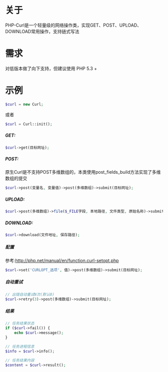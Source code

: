 # 关于
PHP-Curl是一个轻量级的网络操作类，实现GET、POST、UPLOAD、DOWNLOAD常用操作，支持链式写法


# 需求
对低版本做了向下支持，但建议使用 PHP 5.3 +


# 示例
```php
$curl = new Curl;
```
或者
```php
$curl = Curl::init();
```


##### GET:
```php
$curl->get(目标网址);
```


##### POST:
原生Curl是不支持POST多维数组的，本类使用post_fields_build方法实现了多维数组的提交
```php
$curl->post(变量名, 变量值)->post(多维数组)->submit(目标网址);
```


##### UPLOAD:
```php
$curl->post(多维数组)->file($_FILE字段, 本地路径, 文件类型, 原始名称)->submit(目标网址);
```


##### DOWNLOAD:
```php
$curl->download(文件地址, 保存路径);
```


##### 配置
参考:http://php.net/manual/en/function.curl-setopt.php

```php
$curl->set('CURLOPT_选项', 值)->post(多维数组)->submit(目标网址);
```

##### 自动重试
```php
// 出错自动重试N次(默认0)
$curl->retry(3)->post(多维数组)->submit(目标网址);
```

##### 结果
```php
// 任务结果状态
if ($curl->fail()) {
    echo $curl->message();
}

// 任务进程信息
$info = $curl->info();

// 任务结果内容
$content = $curl->result();
```
